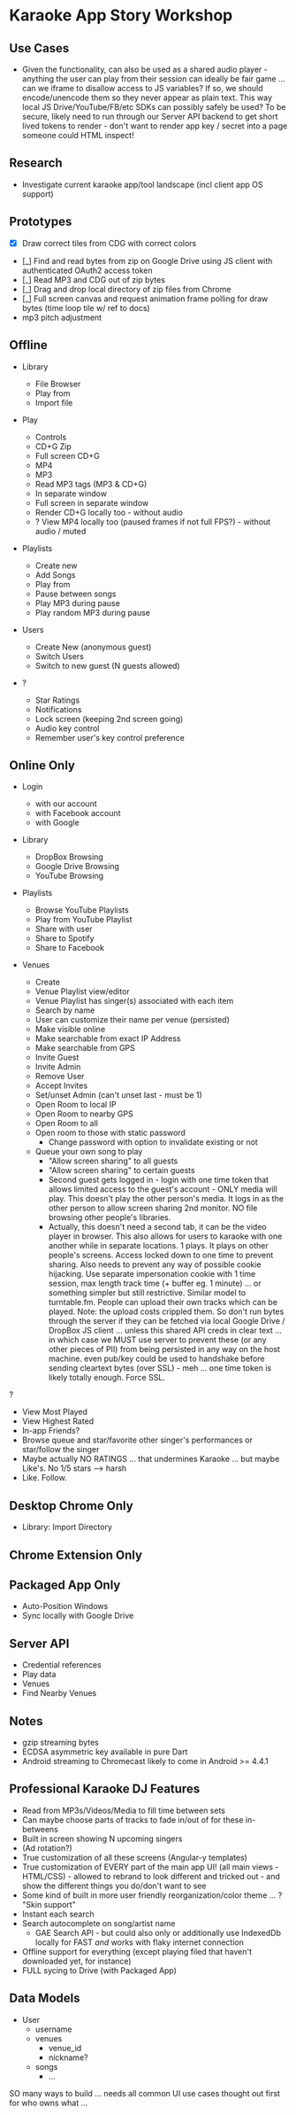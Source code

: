 Karaoke App Story Workshop
==========================

Use Cases
---------
 - Given the functionality, can also be used as a shared audio player - anything the user can play from their session can ideally be fair game ... can we iframe to disallow access to JS variables?  If so, we should encode/unencode them so they never appear as plain text.  This way local JS Drive/YouTube/FB/etc SDKs can possibly safely be used?  To be secure, likely need to run through our Server API backend to get short lived tokens to render - don't want to render app key / secret into a page someone could HTML inspect!

Research
--------

 - Investigate current karaoke app/tool landscape (incl client app OS support)

Prototypes
----------

 - [x] Draw correct tiles from CDG with correct colors
 - [_] Find and read bytes from zip on Google Drive using JS client with authenticated OAuth2 access token
 - [_] Read MP3 and CDG out of zip bytes
 - [_] Drag and drop local directory of zip files from Chrome
 - [_] Full screen canvas and request animation frame polling for draw bytes (time loop tile w/ ref to docs)
 - mp3 pitch adjustment

Offline
-------

 - Library
   - File Browser
   - Play from
   - Import file

 - Play
   - Controls
   - CD+G Zip
   - Full screen CD+G
   - MP4
   - MP3
   - Read MP3 tags (MP3 & CD+G)
   - In separate window
   - Full screen in separate window
   - Render CD+G locally too - without audio
   - ? View MP4 locally too (paused frames if not full FPS?) - without audio / muted

 - Playlists
   - Create new
   - Add Songs
   - Play from
   - Pause between songs
   - Play MP3 during pause
   - Play random MP3 during pause

 - Users
   - Create New (anonymous guest)
   - Switch Users
   - Switch to new guest (N guests allowed)

 - ?
   - Star Ratings 
   - Notifications
   - Lock screen (keeping 2nd screen going)
   - Audio key control
   - Remember user's key control preference

Online Only
-----------

 - Login
   - with our account
   - with Facebook account
   - with Google
   
 - Library
   - DropBox Browsing
   - Google Drive Browsing
   - YouTube Browsing

 - Playlists
   - Browse YouTube Playlists
   - Play from YouTube Playlist
   - Share with user
   - Share to Spotify
   - Share to Facebook

 - Venues
   - Create
   - Venue Playlist view/editor
   - Venue Playlist has singer(s) associated with each item
   - Search by name
   - User can customize their name per venue (persisted)
   - Make visible online
   - Make searchable from exact IP Address
   - Make searchable from GPS
   - Invite Guest
   - Invite Admin
   - Remove User
   - Accept Invites
   - Set/unset Admin (can't unset last - must be 1)
   - Open Room to local IP
   - Open Room to nearby GPS
   - Open Room to all
   - Open room to those with static password
     - Change password with option to invalidate existing or not
   - Queue your own song to play
     - "Allow screen sharing" to all guests
     - "Allow screen sharing" to certain guests
     - Second guest gets logged in - login with one time token that allows limited access to the guest's account - ONLY media will play.  This doesn't play the other person's media.  It logs in as the other person to allow screen sharing 2nd monitor.  NO file browsing other people's libraries.
     - Actually, this doesn't need a second tab, it can be the video player in browser.  This also allows for users to karaoke with one another while in separate locations.  1 plays.  It plays on other people's screens.  Access locked down to one time to prevent sharing.  Also needs to prevent any way of possible cookie hijacking.  Use separate impersonation cookie with 1 time session, max length track time (+ buffer eg. 1 minute) ... or something simpler but still restrictive.  Similar model to turntable.fm.  People can upload their own tracks which can be played.  Note: the upload costs crippled them.  So don't run bytes through the server if they can be fetched via local Google Drive / DropBox JS client ... unless this shared API creds in clear text ... in which case we MUST use server to prevent these (or any other pieces of PII) from being persisted in any way on the host machine.  even pub/key could be used to handshake before sending cleartext bytes (over SSL) - meh ... one time token is likely totally enough.  Force SSL.

 ?
  - View Most Played
  - View Highest Rated
  - In-app Friends?
  - Browse queue and star/favorite other singer's performances or star/follow the singer
  - Maybe actually NO RATINGS ... that undermines Karaoke ... but maybe Like's.  No 1/5 stars --> harsh
  - Like.  Follow.

Desktop Chrome Only
-------------------

 - Library: Import Directory

Chrome Extension Only
---------------------

Packaged App Only
-----------------

 - Auto-Position Windows
 - Sync locally with Google Drive

Server API
----------

 - Credential references
 - Play data
 - Venues
 - Find Nearby Venues

Notes
-----

 - gzip streaming bytes
 - ECDSA asymmetric key available in pure Dart
 - Android streaming to Chromecast likely to come in Android >= 4.4.1

Professional Karaoke DJ Features
--------------------------------

 - Read from MP3s/Videos/Media to fill time between sets
 - Can maybe choose parts of tracks to fade in/out of for these in-betweens
 - Built in screen showing N upcoming singers
 - (Ad rotation?)
 - True customization of all these screens (Angular-y templates)
 - True customization of EVERY part of the main app UI!  (all main views - HTML/CSS) - allowed to rebrand to look different and tricked out - and show the different things you do/don't want to see
 - Some kind of built in more user friendly reorganization/color theme ... ?  "Skin support"
 - Instant each search
 - Search autocomplete on song/artist name
   - GAE Search API - but could also only or additionally use IndexedDb locally for FAST *and* works with flaky internet connection
 - Offline support for everything (except playing filed that haven't downloaded yet, for instance)
 - FULL sycing to Drive (with Packaged App)

Data Models
-----------

 - User
   - username
   - venues
     - venue_id
     - nickname?
   - songs
     - ...

SO many ways to build ... needs all common UI use cases thought out first for who owns what ...



